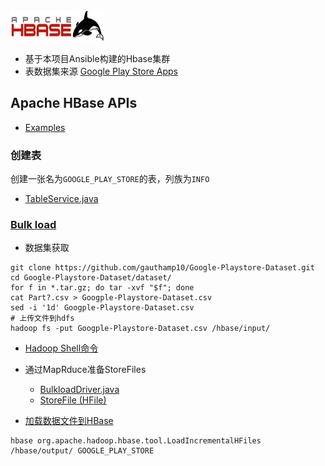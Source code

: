 <img src="https://raw.githubusercontent.com/apache/hbase/master/src/site/resources/images/hbase_logo_with_orca_large.png" width = "150" height = "50">

- 基于本项目Ansible构建的Hbase集群
- 表数据集来源 [Google Play Store Apps](https://www.kaggle.com/datasets/gauthamp10/google-playstore-apps/data)

## Apache HBase APIs
- [Examples](https://hbase.apache.org/book.html#_examples)

### 创建表
创建一张名为`GOOGLE_PLAY_STORE`的表，列族为`INFO`
- [TableService.java](https://github.com/rkun0068/bigdata-bootstrap/tree/main/projects/hbase/demo/src/main/java/com/example/service/TableService.java)

### [Bulk load](https://hbase.apache.org/book.html#arch.bulk.load)
- 数据集获取
```
git clone https://github.com/gauthamp10/Google-Playstore-Dataset.git
cd Google-Playstore-Dataset/dataset/
for f in *.tar.gz; do tar -xvf "$f"; done
cat Part?.csv > Googple-Playstore-Dataset.csv
sed -i '1d' Googple-Playstore-Dataset.csv
# 上传文件到hdfs
hadoop fs -put Googple-Playstore-Dataset.csv /hbase/input/
```
- [Hadoop Shell命令](https://hadoop.apache.org/docs/r1.0.4/cn/hdfs_shell.html)
- 通过MapRduce准备StoreFiles
  - [BulkloadDriver.java](https://github.com/rkun0068/bigdata-bootstrap/tree/main/projects/hbase/demo/src/main/java/com/example/service/BulkloadDriver.java)
  - [StoreFile (HFile)](https://hbase.apache.org/book.html#hfile)

- [加载数据文件到HBase](https://hbase.apache.org/book.html#completebulkload)

```
hbase org.apache.hadoop.hbase.tool.LoadIncrementalHFiles /hbase/output/ GOOGLE_PLAY_STORE
```
